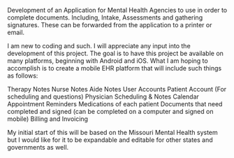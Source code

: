 Development of an Application for Mental Health Agencies to use in order to complete documents. Including, Intake, Assessments and gathering signatures. These can be forwarded from the application to a printer or email.

I am new to coding and such. I will appreciate any input into the development of this project. The goal is to have this project be available on many platforms, beginning with Android and iOS. What I am hoping to accomplish is to create a mobile EHR platform that will include such things as follows:

Therapy Notes Nurse Notes Aide Notes User Accounts Patient Account (For scheduling and questions) Physician Scheduling & Notes Calendar Appointment Reminders Medications of each patient Documents that need completed and signed (can be completed on a computer and signed on mobile) Billing and Invoicing

My initial start of this will be based on the Missouri Mental Health system but I would like for it to be expandable and editable for other states and governments as well.
